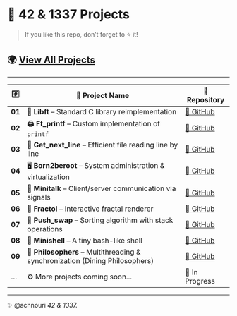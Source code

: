 # 🚀 42 & 1337 Projects  

> If you like this repo, don’t forget to ⭐ it!  

## 🌍 [View All Projects](https://github.com/achnouri)  

---

| #️⃣ | 📂 Project Name | 🔗 Repository |
|----|-----------------|----------------|
| **01** | 🧰 **Libft** – Standard C library reimplementation |[🔗 GitHub](https://github.com/achnouri/libft) |
| **02** | 🖨️ **Ft_printf** – Custom implementation of `printf` | [🔗 GitHub](https://github.com/achnouri/ft_printf) |
| **03** | 📜 **Get_next_line** – Efficient file reading line by line | [🔗 GitHub](https://github.com/achnouri/get_next_line) |
| **04** | 🖥️ **Born2beroot** – System administration & virtualization | [🔗 GitHub](https://github.com/achnouri/Born2beroot) |
| **05** | 📡 **Minitalk** – Client/server communication via signals | [🔗 GitHub](https://github.com/achnouri/Minitalk) |
| **06** | 🎨 **Fractol** – Interactive fractal renderer | [🔗 GitHub](https://github.com/achnouri/Fractol) |
| **07** | 🔄 **Push_swap** – Sorting algorithm with stack operations | [🔗 GitHub](https://github.com/achnouri/Push_swap) |
| **08** | 🐚 **Minishell** – A tiny bash-like shell | [🔗 GitHub](https://github.com/achnouri/minishell-master) |
| **09** | 🤝 **Philosophers** – Multithreading & synchronization (Dining Philosophers) | [🔗 GitHub](https://github.com/achnouri/Philosophers) |
| … | ⚙️ More projects coming soon... | 🚧 In Progress |

---
✨ @achnouri *42 & 1337.*
